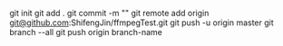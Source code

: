 git init
git add .
git commit -m ""
git remote add origin git@github.com:ShifengJin/ffmpegTest.git
git push -u origin master
git branch --all
git push origin branch-name

